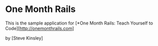 # One Month Rails

This is the sample application for 
[*One Month Rails: Teach Yourself to Code][http://onemonthrails.com]

by [Steve Kinsley]